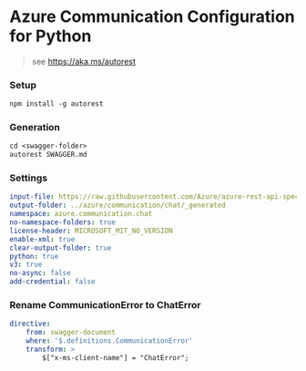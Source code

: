 # Azure Communication Configuration for Python

> see https://aka.ms/autorest

### Setup
```ps
npm install -g autorest
```

### Generation
```ps
cd <swagger-folder>
autorest SWAGGER.md
```

### Settings
``` yaml
input-file: https://raw.githubusercontent.com/Azure/azure-rest-api-specs/master/specification/communication/data-plane/Microsoft.CommunicationServicesChat/stable/2021-03-07/communicationserviceschat.json
output-folder: ../azure/communication/chat/_generated
namespace: azure.communication.chat
no-namespace-folders: true
license-header: MICROSOFT_MIT_NO_VERSION
enable-xml: true
clear-output-folder: true
python: true
v3: true
no-async: false
add-credential: false
```

### Rename CommunicationError to ChatError
```yaml
directive:
    from: swagger-document
    where: '$.definitions.CommunicationError'
    transform: >
        $["x-ms-client-name"] = "ChatError";
```